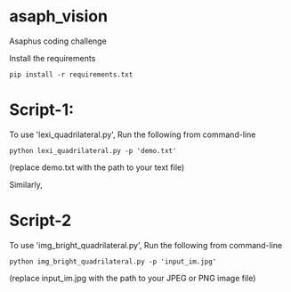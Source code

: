 # asaph_vision
Asaphus coding challenge

Install the requirements
```
pip install -r requirements.txt

```


# Script-1:
To use 'lexi_quadrilateral.py', Run the following from command-line

```
python lexi_quadrilateral.py -p 'demo.txt'
```
(replace demo.txt with the path to your text file)

Similarly,


# Script-2
To use 'img_bright_quadrilateral.py', Run the following from command-line

```
python img_bright_quadrilateral.py -p 'input_im.jpg'
```
(replace input_im.jpg with the path to your JPEG or PNG image file)

